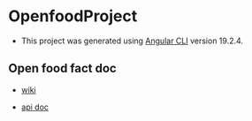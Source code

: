 # OpenfoodProject

- This project was generated using [Angular CLI](https://github.com/angular/angular-cli) version 19.2.4.

## Open food fact doc

- [wiki](https://wiki.openfoodfacts.org/Main_Page)

- [api doc](https://openfoodfacts.github.io/openfoodfacts-server/api/)
